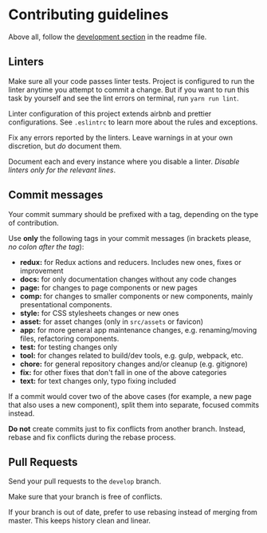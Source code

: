 # Contributing guidelines

Above all, follow the [development section](../README.md) in the readme file.

## Linters

Make sure all your code passes linter tests. Project is configured to run the linter anytime you attempt to commit a change.
But if you want to run this task by yourself and see the lint errors on terminal, run `yarn run lint`.

Linter configuration of this project extends airbnb and prettier configurations.
See `.eslintrc` to learn more about the rules and exceptions.

Fix any errors reported by the linters. Leave warnings in at your own
discretion, but _do_ document them.

Document each and every instance where you disable a linter. _Disable linters
only for the relevant lines_.

## Commit messages

Your commit summary should be prefixed with a tag, depending on the type of contribution.

Use **only** the following tags in your commit messages (in brackets please, _no
colon after the tag_):

* **redux:** for Redux actions and reducers. Includes new ones, fixes or improvement
* **docs:** for only documentation changes without any code changes
* **page:** for changes to page components or new pages
* **comp:** for changes to smaller components or new components, mainly presentational components.
* **style:** for CSS stylesheets changes or new ones
* **asset:** for asset changes (only in `src/assets` or favicon)
* **app:** for more general app maintenance changes, e.g. renaming/moving
  files, refactoring components.
* **test:** for testing changes only
* **tool:** for changes related to build/dev tools, e.g. gulp, webpack, etc.
* **chore:** for general repository changes and/or cleanup (e.g. gitignore)
* **fix:** for other fixes that don't fall in one of the above categories
* **text:** for text changes only, typo fixing included

If a commit would cover two of the above cases (for example, a new page that
also uses a new component), split them into separate, focused commits instead.

**Do not** create commits just to fix conflicts from another branch. Instead,
rebase and fix conflicts during the rebase process.

## Pull Requests

Send your pull requests to the `develop` branch.

Make sure that your branch is free of conflicts.

If your branch is out of date, prefer to use rebasing instead of merging from
master. This keeps history clean and linear.
